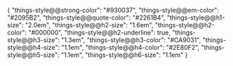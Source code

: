 {
  "things-style@@strong-color": "#930037",
  "things-style@@em-color": "#2095B2",
  "things-style@@quote-color": "#2261B4",
  "things-style@@h1-size": "2.0em",
  "things-style@@h2-size": "1.6em",
  "things-style@@h2-color": "#000000",
  "things-style@@h2-underline": true,
  "things-style@@h3-size": "1.3em",
  "things-style@@h3-color": "#CA9031",
  "things-style@@h4-size": "1.1em",
  "things-style@@h4-color": "#2E80F2",
  "things-style@@h5-size": "1.1em",
  "things-style@@h6-size": "1.1em"
}